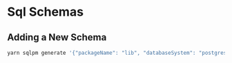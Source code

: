 # Sql Schemas

## Adding a New Schema

```bash
yarn sqlpm generate '{"packageName": "lib", "databaseSystem": "postgresql", "description": "domains, types, etc.", "author": "Your Name", "email": "youremail@mail.com", "purposes": ["readwrite"], "actions": ["run", "test", "reset"]}'
```
